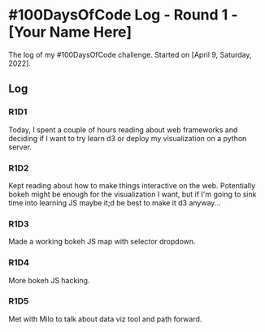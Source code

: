 # #100DaysOfCode Log - Round 1 - [Your Name Here]

The log of my #100DaysOfCode challenge. Started on [April 9, Saturday, 2022].

## Log

### R1D1 
Today, I spent a couple of hours reading about web frameworks and deciding if I want to try learn d3 or deploy my visualization on a python server. 

### R1D2
Kept reading about how to make things interactive on the web. Potentially bokeh might be enough for the visualization I want, but if I'm going to sink time into learning JS maybe it;d be best to make it d3 anyway...

### R1D3
Made a working bokeh JS map with selector dropdown.

### R1D4
More bokeh JS hacking.

### R1D5
Met with Milo to talk about data viz tool and path forward.

